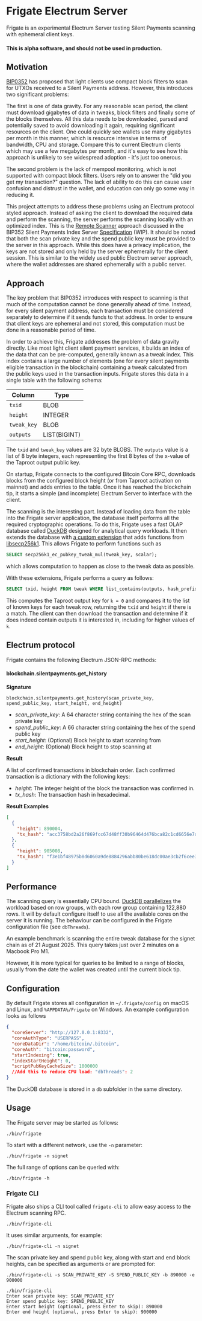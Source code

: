 # Frigate Electrum Server
 
Frigate is an experimental Electrum Server testing Silent Payments scanning with ephemeral client keys.

#### This is alpha software, and should not be used in production.

## Motivation

[BIP0352](https://github.com/bitcoin/bips/blob/master/bip-0352.mediawiki) has proposed that light clients use compact block filters to scan for UTXOs received to a Silent Payments address.
However, this introduces two significant problems:

The first is one of data gravity.
For any reasonable scan period, the client must download gigabytes of data in tweaks, block filters and finally some of the blocks themselves.
All this data needs to be downloaded, parsed and potentially saved to avoid downloading it again, requiring significant resources on the client. 
One could quickly see wallets use many gigabytes per month in this manner, which is resource intensive in terms of bandwidth, CPU and storage. 
Compare this to current Electrum clients which may use a few megabytes per month, and it's easy to see how this approach is unlikely to see widespread adoption - it's just too onerous. 

The second problem is the lack of mempool monitoring, which is not supported with compact block filters. 
Users rely on to answer the "did you get my transaction?" question.
The lack of ability to do this can cause user confusion and distrust in the wallet, and education can only go some way in reducing it.

This project attempts to address these problems using an Electrum protocol styled approach.
Instead of asking the client to download the required data and perform the scanning, the server performs the scanning locally with an optimized index.
This is the [Remote Scanner](https://github.com/silent-payments/BIP0352-index-server-specification/blob/main/README.md#remote-scanner-ephemeral) approach discussed in the BIP352 Silent Payments Index Server [Specification](https://github.com/silent-payments/BIP0352-index-server-specification/blob/main/README.md) (WIP).
It should be noted that both the scan private key and the spend public key must be provided to the server in this approach.
While this does have a privacy implication, the keys are not stored and only held by the server ephemerally for the client session.
This is similar to the widely used public Electrum server approach, where the wallet addresses are shared ephemerally with a public server. 

## Approach

The key problem that BIP0352 introduces with respect to scanning is that much of the computation cannot be done generally ahead of time.
Instead, for every silent payment address, each transaction must be considered separately to determine if it sends funds to that address.
In order to ensure that client keys are ephemeral and not stored, this computation must be done in a reasonable period of time.

In order to achieve this, Frigate addresses the problem of data gravity directly.
Like most light client silent payment services, it builds an index of the data that can be pre-computed, generally known as a tweak index.
This index contains a large number of elements (one for every silent payments eligible transaction in the blockchain) containing a tweak calculated from the public keys used in the transaction inputs.
Frigate stores this data in a single table with the following schema:

| Column       | Type         |
|--------------|--------------|
| `txid`       | BLOB         |
| `height`     | INTEGER      |
| `tweak_key`  | BLOB         |
| `outputs`    | LIST(BIGINT) |

The `txid` and `tweak_key` values are 32 byte BLOBS. 
The `outputs` value is a list of 8 byte integers, each representing the first 8 bytes of the x-value of the Taproot output public key.

On startup, Frigate connects to the configured Bitcoin Core RPC, downloads blocks from the configured block height (or from Taproot activation on mainnet) and adds entries to the table.
Once it has reached the blockchain tip, it starts a simple (and incomplete) Electrum Server to interface with the client.

The scanning is the interesting part.
Instead of loading data from the table into the Frigate server application, the database itself performs all the required cryptographic operations. 
To do this, Frigate uses a fast OLAP database called [DuckDB](https://duckdb.org/why_duckdb.html#fast) designed for analytical query workloads.
It then extends the database with [a custom extension](https://github.com/sparrowwallet/duckdb-secp256k1-extension) that adds functions from [libsecp256k1](https://github.com/bitcoin-core/secp256k1).
This allows Frigate to perform functions such as
```sql
SELECT secp256k1_ec_pubkey_tweak_mul(tweak_key, scalar);
```
which allows computation to happen as close to the tweak data as possible.

With these extensions, Frigate performs a query as follows:
```sql
SELECT txid, height FROM tweak WHERE list_contains(outputs, hash_prefix_to_int(secp256k1_ec_pubkey_combine([SPEND_PUBLIC_KEY, secp256k1_ec_pubkey_create(secp256k1_tagged_sha256('BIP0352/SharedSecret', secp256k1_ec_pubkey_tweak_mul(tweak_key, SCAN_PRIVATE_KEY) || int_to_big_endian(0)))]), 1));
```
This computes the Taproot output key for `k = 0` and compares it to the list of known keys for each tweak row, returning the `txid` and `height` if there is a match.
The client can then download the transaction and determine if it does indeed contain outputs it is interested in, including for higher values of `k`.

## Electrum protocol

Frigate contains the following Electrum JSON-RPC methods:

#### blockchain.silentpayments.get_history

**Signature**
```
blockchain.silentpayments.get_history(scan_private_key, spend_public_key, start_height, end_height)
```

- _scan_private_key_: A 64 character string containing the hex of the scan private key
- _spend_public_key_: A 66 character string containing the hex of the spend public key
- _start_height_: (Optional) Block height to start scanning from
- _end_height_: (Optional) Block height to stop scanning at

**Result**

A list of confirmed transactions in blockchain order. Each confirmed transaction is a dictionary with the following keys:
- _height_: The integer height of the block the transaction was confirmed in.
- _tx_hash_: The transaction hash in hexadecimal.

**Result Examples**

```json
[
  {
    "height": 890004,
    "tx_hash": "acc3758bd2a26f869fcc67d48ff30b96464d476bca82c1cd6656e7d506816412"
  },
  {
    "height": 905008,
    "tx_hash": "f3e1bf48975b8d6060a9de8884296abb80be618dc00ae3cb2f6cee3085e09403"
  }
]
```

## Performance

The scanning query is essentially CPU bound.
[DuckDB parallelizes](https://duckdb.org/docs/stable/guides/performance/how_to_tune_workloads#parallelism-multi-core-processing) the workload based on row groups, with each row group containing 122,880 rows.
It will by default configure itself to use all the available cores on the server it is running.
The behaviour can be configured in the Frigate configuration file (see `dbThreads`).

An example benchmark is scanning the entire tweak database for the signet chain as of 21 August 2025.
This query takes just over 2 minutes on a Macbook Pro M1. 

However, it is more typical for queries to be limited to a range of blocks, usually from the date the wallet was created until the current block tip.

## Configuration

By default Frigate stores all configuration in `~/.frigate/config` on macOS and Linux, and `%APPDATA%/Frigate` on Windows.
An example configuration looks as follows
```json
{
  "coreServer": "http://127.0.0.1:8332",
  "coreAuthType": "USERPASS",
  "coreDataDir": "/home/bitcoin/.bitcoin",
  "coreAuth": "bitcoin:password",
  "startIndexing": true,
  "indexStartHeight": 0,
  "scriptPubKeyCacheSize": 1000000
  //Add this to reduce CPU load: "dbThreads": 2
}
```
The DuckDB database is stored in a `db` subfolder in the same directory.

## Usage

The Frigate server may be started as follows:
```shell
./bin/frigate
```

To start with a different network, use the `-n` parameter:
```shell
./bin/frigate -n signet
```

The full range of options can be queried with:
```shell
./bin/frigate -h
```

### Frigate CLI

Frigate also ships a CLI tool called `frigate-cli` to allow easy access to the Electrum scanning RPC.
```shell
./bin/frigate-cli
```

It uses similar arguments, for example:
```shell
./bin/frigate-cli -n signet
```

The scan private key and spend public key, along with start and end block heights, can be specified as arguments or are prompted for:
```shell
./bin/frigate-cli -s SCAN_PRIVATE_KEY -S SPEND_PUBLIC_KEY -b 890000 -e 900000
```

```shell
./bin/frigate-cli
Enter scan private key: SCAN_PRIVATE_KEY
Enter spend public key: SPEND_PUBLIC_KEY
Enter start height (optional, press Enter to skip): 890000
Enter end height (optional, press Enter to skip): 900000
```